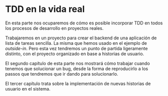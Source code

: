 # TDD en la vida real #

En esta parte nos ocuparemos de cómo es posible incorporar TDD en todos los procesos de desarrollo en proyectos reales.

Trabajaremos en un proyecto para crear el backend de una aplicación de lista de tareas sencilla. La misma que hemos usado en el ejemplo de *outside-in*. Pero esta vez tendremos un punto de partida ligeramente distinto, con el proyecto organizado en base a historias de usuario.

El segundo capítulo de esta parte nos mostrará cómo trabajar cuando tenemos que solucionar un bug, desde la forma de reproducirlo a los passos que tendremos que ir dando para solucionarlo.

El tercer capítulo trata sobre la implementación de nuevas historias de usuario en el sistema.
